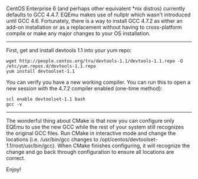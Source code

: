 CentOS Enterprise 6 (and perhaps other equivalent *nix distros) currently defaults to GCC 4.4.7. EQEmu makes use of nullptr which wasn't introduced until GCC 4.6. Fortunately, there is a way to install GCC 4.7.2 as either an add-on installation or as a replacement without having to cross-platform compile or make any major changes to your OS installation.

***

First, get and install devtools 1.1 into your yum repo:
```
wget http://people.centos.org/tru/devtools-1.1/devtools-1.1.repo -O /etc/yum.repos.d/devtools-1.1.repo
yum install devtoolset-1.1
```

You can verify you have a new working compiler. You can run this to open a new session with the 4.7.2 compiler enabled (one-time method):
```
scl enable devtoolset-1.1 bash
gcc -v
```

***

The wonderful thing about CMake is that now you can configure only EQEmu to use the new GCC while the rest of your system still recognizes the original GCC files. Run CMake in interactive mode and change the locations (i.e. /usr/bin/gcc changes to /opt/centos/devtoolset-1.1/root/usr/bin/gcc). When CMake finishes configuring, it will recognize the change and go back through configuration to ensure all locations are correct.

Enjoy!

